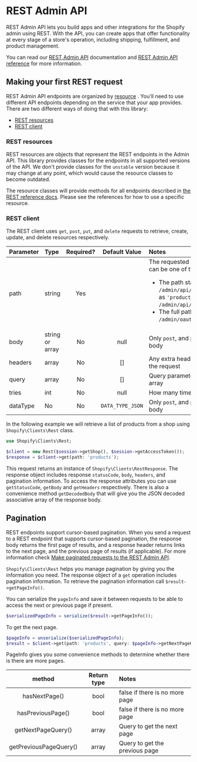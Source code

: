 # REST Admin API

REST Admin API lets you build apps and other integrations for the Shopify admin using REST. With the API, you can create apps that offer functionality at every stage of a store's operation, including shipping, fulfillment, and product management.

You can read our [REST Admin API](https://shopify.dev/docs/api/admin/getting-started#rest-admin-api) documentation and [REST Admin API reference](https://shopify.dev/docs/api/admin-rest) for more information.

## Making your first REST request

REST Admin API endpoints are organized by [resource](https://shopify.dev/docs/api/admin/rest/reference#selecting-apis-for-your-app) . You'll need to use different API endpoints depending on the service that your app provides. There are two different ways of doing that with this library:

- [REST resources](#rest-resources)
- [REST client](#rest-client)

### REST resources

REST resources are objects that represent the REST endpoints in the Admin API. This library provides classes for the endpoints in all supported versions of the API. We don't provide classes for the `unstable` version because it may change at any point, which would cause the resource classes to become outdated.

The resource classes will provide methods for all endpoints described in [the REST reference docs](https://shopify.dev/docs/api/admin-rest). Please see the references for how to use a specific resource.

### REST client

The REST client uses `get`, `post`, `put`, and `delete` requests to retrieve, create, update, and delete resources respectively.

| Parameter | Type            | Required? |  Default Value   | Notes                                                                                                                                                                                                                                                                                    |
| :-------- | :-------------- | :-------: | :--------------: | :--------------------------------------------------------------------------------------------------------------------------------------------------------------------------------------------------------------------------------------------------------------------------------------- |
| path      | string          |    Yes    |                  | The requested API endpoint path. This can be one of two formats:<ul><li>The path starting after the `/admin/api/{version}/` prefix, such as `'products'`, which executes `/admin/api/{version}/products.json`</li><li>The full path, such as `/admin/oauth/access_scopes.json`</li></ul> |
| body      | string or array |    No     |       null       | Only `post`, and `put` methods can have body                                                                                                                                                                                                                                             |
| headers   | array           |    No     |        []        | Any extra headers to send along with the request                                                                                                                                                                                                                                         |
| query     | array           |    No     |        []        | Query parameters as an associative array                                                                                                                                                                                                                                                 |
| tries     | int             |    No     |       null       | How many times to attempt the request                                                                                                                                                                                                                                                    |
| dataType  | No              |    No     | `DATA_TYPE_JSON` | Only `post`, and `put` methods can have body                                                                                                                                                                                                                                             |

In the following example we will retrieve a list of products from a shop using `Shopify\Clients\Rest` class.

```php
use Shopify\Clients\Rest;

$client = new Rest($session->getShop(), $session->getAccessToken());
$response = $client->get(path: 'products');
```

This request returns an instance of `Shopify\Clients\RestResponse`. The response object includes response `statusCode`, `body`, `headers`, and pagination information. To access the response attributes you can use `getStatusCode`, `getBody` and `getHeaders` respectively. There is also a convenience method `getDecodedBody` that will give you the JSON decoded associative array of the response body.

## Pagination

REST endpoints support cursor-based pagination. When you send a request to a REST endpoint that supports cursor-based pagination, the response body returns the first page of results, and a response header returns links to the next page, and the previous page of results (if applicable). For more information check [Make paginated requests to the REST Admin API](https://shopify.dev/docs/api/usage/pagination-rest).

`Shopify\Clients\Rest` helps you manage pagination by giving you the information you need. The response object of a `get` operation includes pagination information. To retrieve the pagination information call `$result->getPageInfo()`.

You can serialize the `pageInfo` and save it between requests to be able to access the next or previous page if present.

```php
$serializedPageInfo = serialize($result->getPageInfo());
```

To get the next page.

```php
$pageInfo = unserialize($serializedPageInfo);
$result = $client->get(path: 'products', query: $pageInfo->getNextPageQuery());
```

PageInfo gives you some convenience methods to determine whether there is there are more pages.

|         method         | Return type | Notes                          |
| :--------------------: | :---------: | :----------------------------- |
|     hasNextPage()      |    bool     | false if there is no more page |
|   hasPreviousPage()    |    bool     | false if there is no more page |
|   getNextPageQuery()   |    array    | Query to get the next page     |
| getPreviousPageQuery() |    array    | Query to get the previous page |
